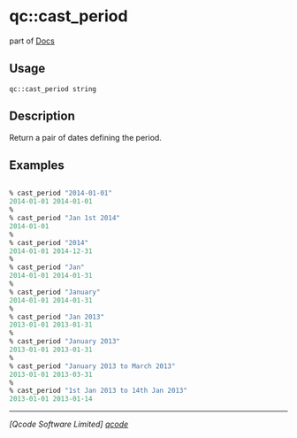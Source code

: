 qc::cast_period
===============

part of [Docs](.)

Usage
-----
`qc::cast_period string`

Description
-----------
Return a pair of dates defining the period.

Examples
--------
```tcl

% cast_period "2014-01-01"
2014-01-01 2014-01-01
%
% cast_period "Jan 1st 2014"
2014-01-01
%
% cast_period "2014"
2014-01-01 2014-12-31
%
% cast_period "Jan"
2014-01-01 2014-01-31
%
% cast_period "January"
2014-01-01 2014-01-31
%
% cast_period "Jan 2013"
2013-01-01 2013-01-31
%
% cast_period "January 2013"
2013-01-01 2013-01-31
%
% cast_period "January 2013 to March 2013"
2013-01-01 2013-03-31
%
% cast_period "1st Jan 2013 to 14th Jan 2013"
2013-01-01 2013-01-14
```

----------------------------------
*[Qcode Software Limited] [qcode]*

[qcode]: http://www.qcode.co.uk "Qcode Software"